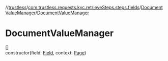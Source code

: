 //[trustless](../../../index.md)/[com.trustless.requests.kyc.retrieveSteps.steps.fields](../index.md)/[DocumentValueManager](index.md)/[DocumentValueManager](-document-value-manager.md)

# DocumentValueManager

[]\
constructor(field: [Field](../../com.trustless.requests.kyc.retrieveSteps/-field/index.md), context: [Page](../../com.trustless.requests.kyc.retrieveSteps.steps/-page/index.md))
